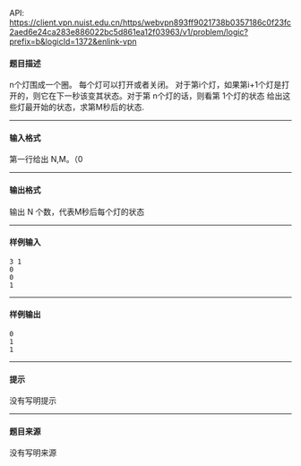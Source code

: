 API: https://client.vpn.nuist.edu.cn/https/webvpn893ff9021738b0357186c0f23fc2aed6e24ca283e886022bc5d861ea12f03963/v1/problem/logic?prefix=b&logicId=1372&enlink-vpn

#### 题目描述

n个灯围成一个圈。 每个灯可以打开或者关闭。 对于第i个灯，如果第i+1个灯是打开的，则它在下一秒该变其状态。对于第 n个灯的话，则看第 1个灯的状态 给出这些灯最开始的状态，求第M秒后的状态.

---

#### 输入格式

第一行给出 N,M。（0

---

#### 输出格式

输出 N 个数，代表M秒后每个灯的状态

---

#### 样例输入
```
3 1
0
0
1
```

---

#### 样例输出
```
0
1
1

```

---

#### 提示

没有写明提示

---

#### 题目来源

没有写明来源